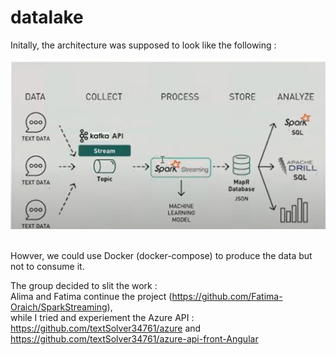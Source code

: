 # datalake

Initally, the architecture was supposed to look like the following : <br />

![datake](https://github.com/textSolver34761/datalake/blob/main/MicrosoftTeams-image%20(2).png)

<br /> Howver, we could use Docker (docker-compose) to produce the data but not to consume it. <br />

The group decided to slit the work : <br /> Alima and Fatima continue the project (https://github.com/Fatima-Oraich/SparkStreaming), <br /> while I tried and experiement the Azure API : https://github.com/textSolver34761/azure and https://github.com/textSolver34761/azure-api-front-Angular

<br />
<br />
